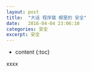 ```yaml
---
layout: post
title:  "大话 程序猿 眼里的 安全"
date:   2016-04-04 23:06:10
categories: 安全
excerpt: 安全  
---
```


* content
{:toc}


xxxx